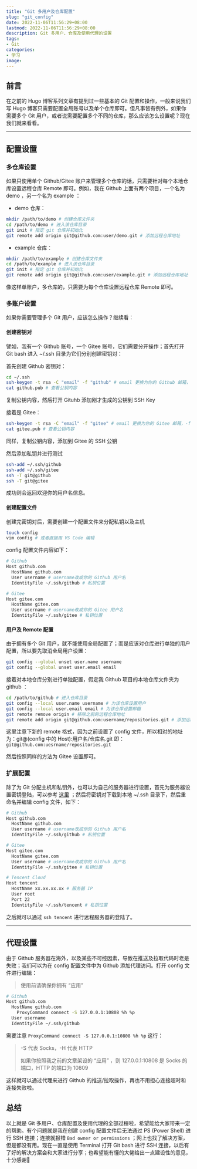 ```yaml
---
title: "Git 多用户及仓库配置"
slug: "git_config"
date: 2022-11-06T11:56:29+08:00
lastmod: 2022-11-06T11:56:29+08:00
description: Git 多用户、仓库及使用代理的设置
tags:
- Git
categories:
- 学习
image: 
---
```


## 前言

在之前的 Hugo 博客系列文章有提到过一些基本的 Git 配置和操作，一般来说我们写 Hugo 博客只需要配置全局账号以及单个仓库即可。但凡事皆有例外，如果你需要多个 Git 用户，或者说需要配置多个不同的仓库，那么应该怎么设置呢？现在我们就来看看。

<!--more-->

---

## 配置设置

### 多仓库设置

如果只使用单个 Github/Gitee 账户来管理多个仓库的话，只需要针对每个本地仓库设置远程仓库 Remote 即可。例如，我在 Github 上面有两个项目，一个名为 demo ，另一个名为 example ：

- demo 仓库：

```bash
mkdir /path/to/demo # 创建仓库文件夹
cd /path/to/demo # 进入该仓库目录
git init # 指定 git 仓库并初始化
git remote add origin git@github.com:user/demo.git # 添加远程仓库地址
```

- example 仓库：

```bash
mkdir /path/to/example # 创建仓库文件夹
cd /path/to/example # 进入该仓库目录
git init # 指定 git 仓库并初始化
git remote add origin git@github.com:user/example.git # 添加远程仓库地址
```

像这样单账户，多仓库的，只需要为每个仓库设置远程仓库 Remote 即可。

### 多账户设置

如果你需要管理多个 Git  用户，应该怎么操作？继续看：

#### 创建密钥对

譬如，我有一个 Github 账号，一个 Gitee 账号，它们需要分开操作；首先打开 Git bash 进入 ~/.ssh 目录为它们分别创建密钥对：

首先创建 Github 密钥对：

```bash
cd ~/.ssh
ssh-keygen -t rsa -C "email" -f "github" # email 更换为你的 Github 邮箱，-f 参数为文件名，可自行设置
cat github.pub # 查看公钥内容
```

复制公钥内容，然后打开 Gituhb 添加刚才生成的公钥到 SSH Key

接着是 Gitee：

```bash
ssh-keygen -t rsa -C "email" -f "gitee" # email 更换为你的 Gitee 邮箱，-f 参数为文件名，可自行
cat gitee.pub # 查看公钥内容
```

同样，复制公钥内容，添加到 Gitee 的 SSH 公钥

然后添加私钥并进行测试

```bash
ssh-add ~/.ssh/github
ssh-add ~/.ssh/gitee
ssh -T git@github
ssh -T git@gitee
```

成功则会返回欢迎你的用户名信息。

#### 创建配置文件

创建完密钥对后，需要创建一个配置文件来分配私钥以及主机

```bash
touch config
vim config # 或者直接用 VS Code 编辑
```

config 配置文件内容如下：

```bash
# Github
Host github.com
  HostName github.com
  User username # username改成你的 Github 用户名
  IdentityFile ~/.ssh/github # 私钥位置

# Gitee
Host gitee.com
  HostName gitee.com
  User username # username改成你的 Gitee 用户名
  IdentityFile ~/.ssh/gitee # 私钥位置
```

#### 用户及 Remote 配置

由于拥有多个 Git 用户，就不能使用全局配置了；而是应该对仓库进行单独的用户配置，所以要先取消全局用户设置：

```bash
git config --global unset user.name username
git config --global unset user.email email
```

接着对本地仓库分别进行单独配置，假定我 Github 项目的本地仓库文件夹为 github ：

```bash
cd /path/to/github # 进入仓库目录
git config --local user.name username # 为该仓库设置用户
git config --local user.email email # 为该仓库设置邮箱
git remote remove origin # 移除之前的远程仓库地址
git remote add origin git@github.com:username/repositories.git # 添加远程仓库地址
```
这里注意下新的 remote 格式，因为之前设置了 config 文件，所以相对的地址为：git@(config 中的 Host):用户名/仓库名.git 即：`git@github.com:uesrname/repositories.git`

然后按照同样的方法为 Gitee 设置即可。

### 扩展配置

除了为 Git 分配主机和私钥外，也可以为自己的服务器进行设置，首先为服务器设置密钥登陆，可以参考 [这里](/p/setvps/#设置秘钥登录) ；然后将密钥对下载到本地 ~/.ssh 目录下，然后重命名并编辑 config 文件，如下：

```bash
# Github
Host github.com
  HostName github.com
  User username # username改成你的 Github 用户名
  IdentityFile ~/.ssh/github # 私钥位置

# Gitee
Host gitee.com
  HostName gitee.com
  User username # username改成你的 Github 用户名
  IdentityFile ~/.ssh/gitee # 私钥位置

# Tencent Cloud
Host tencent
  HostName xx.xx.xx.xx # 服务器 IP
  User root
  Port 22
  IdentityFile ~/.ssh/tencent # 私钥位置
```

之后就可以通过 `ssh tencent` 进行远程服务器的登陆了。

---

## 代理设置

由于 Github 服务器在海外，以及某些不可控因素，导致在推送及拉取代码时老是失败；我们可以为在 config 配置文件中为 Github 添加代理访问。打开 config 文件进行编辑：

> 使用前请确保你拥有 “应用” 

```bash
# Github
Host github.com
  HostName github.com
    ProxyCommand connect -S 127.0.0.1:10808 %h %p
  User username
  IdentityFile ~/.ssh/github
```

需要注意 `ProxyCommand connect -S 127.0.0.1:10808 %h %p` 这行：

> -S 代表 Socks，-H 代表 HTTP
> 
>  如果你按照我之前的文章架设的 “应用” ，则 127.0.0.1:10808 是 Socks 的端口，HTTP 的端口为 10809 

这样就可以通过代理来进行 Github 的推送/拉取操作，再也不用担心连接超时和连接失败啦。

## 总结

以上就是 Git 多用户、仓库配置及使用代理的全部过程啦，希望能给大家带来一定的帮助。有个问题就是我在创建 config 配置文件后无法通过 PS (Power Shell) 进行 SSH 连接；连接就报错 `Bad owner or permissions` ；网上也找了解决方案，但是都没有用。现在一直是使用 Terminal 打开 Git bash 进行 SSH 连接，以后有了好的解决方案会和大家进行分享；也希望能有懂的大佬给出一点建设性的意见，十分感谢🙏